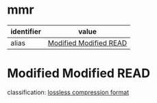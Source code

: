 # mmr

| identifier     | value
| -------------- | -----
| alias          | [Modified Modified READ](#modified-modified-read)

# Modified Modified READ
classification: [lossless compression format](compression.md)


